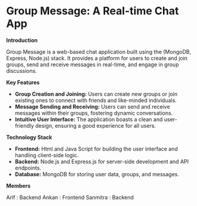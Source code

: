 # Group Message: A Real-time Chat App

**Introduction**

Group Message is a web-based chat application built using the  (MongoDB, Express, Node.js) stack. It provides a platform for users to create and join groups, send and receive messages in real-time, and engage in group discussions.

**Key Features**

- **Group Creation and Joining:** Users can create new groups or join existing ones to connect with friends and like-minded individuals.
- **Message Sending and Receiving:** Users can send and receive messages within their groups, fostering dynamic conversations.
- **Intuitive User Interface:** The application boasts a clean and user-friendly design, ensuring a good  experience for all users.

**Technology Stack**

- **Frontend:** Html and Java Script for building the user interface and handling client-side logic.
- **Backend:** Node.js and Express.js for server-side development and API endpoints.
- **Database:** MongoDB for storing user data, groups, and messages.

**Members**

Arif : Backend
Ankan : Frontend
Sanmitra : Backend

